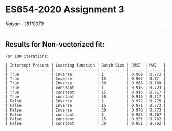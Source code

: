 # ES654-2020 Assignment 3

*Kalyan* - *18110079*

------

## Results for Non-vectorized fit:

    For 100 iterations: 
        
    | Intercept Present | Learning function | Batch Size | RMSE  | MAE   |
    |-------------------|-------------------|------------|-------|-------|
    | True              | Inverse           | 1          | 0.969 | 0.772 |
    | True              | Inverse           | 15         | 0.967 | 0.77  |
    | True              | Inverse           | 30         | 0.966 | 0.769 |
    | True              | constant          | 1          | 0.916 | 0.723 |
    | True              | constant          | 15         | 0.916 | 0.717 |
    | True              | constant          | 30         | 0.916 | 0.717 |
    | False             | Inverse           | 1          | 0.972 | 0.775 |
    | False             | Inverse           | 15         | 0.971 | 0.773 |
    | False             | Inverse           | 30         | 0.970 | 0.773 |
    | False             | constant          | 1          | 0.953 | 0.767 |
    | False             | constant          | 15         | 0.951 | 0.762 |
    | False             | constant          | 30         | 0.951 | 0.762 |


